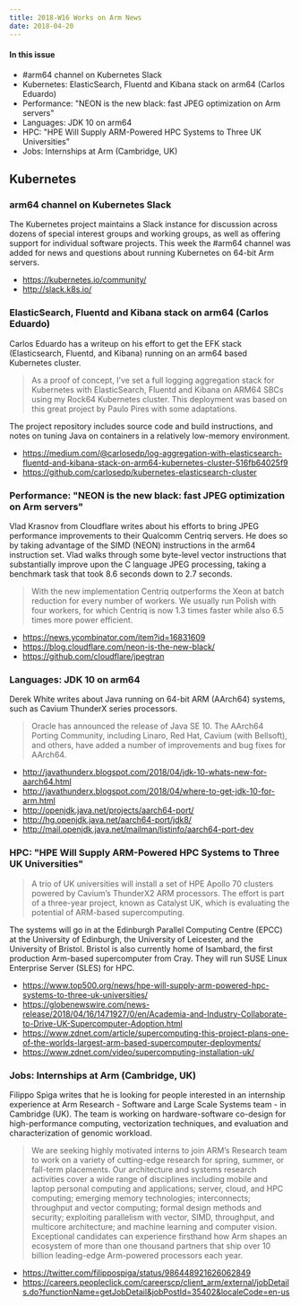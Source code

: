 ```yaml
---
title: 2018-W16 Works on Arm News
date: 2018-04-20
---
```


#### In this issue

* #arm64 channel on Kubernetes Slack
* Kubernetes: ElasticSearch, Fluentd and Kibana stack on arm64 (Carlos Eduardo)
* Performance: "NEON is the new black: fast JPEG optimization on Arm servers"
* Languages: JDK 10 on arm64
* HPC: "HPE Will Supply ARM-Powered HPC Systems to Three UK Universities"
* Jobs: Internships at Arm (Cambridge, UK)

## Kubernetes

### arm64 channel on Kubernetes Slack

The Kubernetes project maintains a Slack instance for discussion
across dozens of special interest groups and working groups, as well
as offering support for individual software projects. This week
the #arm64 channel was added for news and questions about running
Kubernetes on 64-bit Arm servers.

* https://kubernetes.io/community/
* http://slack.k8s.io/

### ElasticSearch, Fluentd and Kibana stack on arm64 (Carlos Eduardo)

Carlos Eduardo has a writeup on his effort to get the EFK stack
(Elasticsearch, Fluentd, and Kibana) running on an arm64 based
Kubernetes cluster.

> As a proof of concept, I’ve set a full logging aggregation stack
for Kubernetes with ElasticSearch, Fluentd and Kibana on ARM64 SBCs
using my Rock64 Kubernetes cluster. This deployment was based on
this great project by Paulo Pires with some adaptations.

The project repository includes source code and build instructions,
and notes on tuning Java on containers in a relatively low-memory 
environment.

* https://medium.com/@carlosedp/log-aggregation-with-elasticsearch-fluentd-and-kibana-stack-on-arm64-kubernetes-cluster-516fb64025f9
* https://github.com/carlosedp/kubernetes-elasticsearch-cluster

### Performance: "NEON is the new black: fast JPEG optimization on Arm servers"

Vlad Krasnov from Cloudflare writes about his efforts to bring
JPEG performance improvements to their Qualcomm Centriq servers.
He does so by taking advantage of the SIMD (NEON) instructions
in the arm64 instruction set. Vlad walks through some byte-level
vector instructions that substantially improve upon the C language
JPEG processing, taking a benchmark task that took 8.6 seconds 
down to 2.7 seconds. 

> With the new implementation Centriq outperforms the Xeon at batch
reduction for every number of workers. We usually run Polish with
four workers, for which Centriq is now 1.3 times faster while also
6.5 times more power efficient.

* https://news.ycombinator.com/item?id=16831609
* https://blog.cloudflare.com/neon-is-the-new-black/
* https://github.com/cloudflare/jpegtran

### Languages: JDK 10 on arm64

Derek White writes about Java running on 64-bit ARM (AArch64)
systems, such as Cavium ThunderX series processors.

> Oracle has announced the release of Java SE 10.
> The AArch64 Porting Community, including Linaro, Red Hat, Cavium
(with Bellsoft), and others, have added a number of improvements
and bug fixes for AArch64.

* http://javathunderx.blogspot.com/2018/04/jdk-10-whats-new-for-aarch64.html
* http://javathunderx.blogspot.com/2018/04/where-to-get-jdk-10-for-arm.html
* http://openjdk.java.net/projects/aarch64-port/
* http://hg.openjdk.java.net/aarch64-port/jdk8/
* http://mail.openjdk.java.net/mailman/listinfo/aarch64-port-dev

### HPC: "HPE Will Supply ARM-Powered HPC Systems to Three UK Universities"

> A trio of UK universities will install a set of HPE Apollo 70
clusters powered by Cavium’s ThunderX2 ARM processors. The effort
is part of a three-year project, known as Catalyst UK, which is
evaluating the potential of ARM-based supercomputing.

The systems will go in at the Edinburgh Parallel Computing Centre
(EPCC) at the University of Edinburgh, the University of Leicester,
and the University of Bristol. Bristol is also currently home of Isambard,
the first production Arm-based supercomputer from Cray. They will
run SUSE Linux Enterprise Server (SLES) for HPC.

* https://www.top500.org/news/hpe-will-supply-arm-powered-hpc-systems-to-three-uk-universities/
* https://globenewswire.com/news-release/2018/04/16/1471927/0/en/Academia-and-Industry-Collaborate-to-Drive-UK-Supercomputer-Adoption.html
* https://www.zdnet.com/article/supercomputing-this-project-plans-one-of-the-worlds-largest-arm-based-supercomputer-deployments/
* https://www.zdnet.com/video/supercomputing-installation-uk/

### Jobs: Internships at Arm (Cambridge, UK)

Filippo Spiga writes that he is looking for people interested in
an internship experience at Arm Research - Software and Large
Scale Systems team - in Cambridge (UK).  The team is working on 
hardware-software co-design for high-performance computing, vectorization 
techniques, and evaluation and characterization of genomic workload.

> We are seeking highly motivated interns to join ARM’s Research
team to work on a variety of cutting-edge research for spring,
summer, or fall-term placements.  Our architecture and systems
research activities cover a wide range of disciplines including
mobile and laptop personal computing and applications; server,
cloud, and HPC computing; emerging memory technologies; interconnects;
throughput and vector computing; formal design methods and security;
exploiting parallelism with vector, SIMD, throughput, and multicore
architecture; and machine learning and computer vision.  Exceptional
candidates can experience firsthand how Arm shapes an ecosystem of
more than one thousand partners that ship over 10 billion leading-edge
Arm-powered processors each year.

* https://twitter.com/filippospiga/status/986448921626062849
* https://careers.peopleclick.com/careerscp/client_arm/external/jobDetails.do?functionName=getJobDetail&jobPostId=35402&localeCode=en-us
